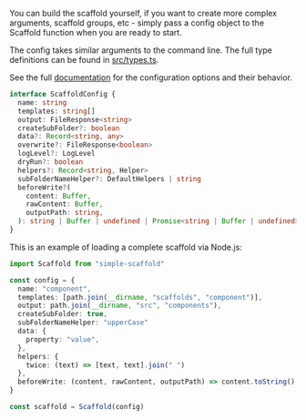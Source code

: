 You can build the scaffold yourself, if you want to create more complex arguments, scaffold groups,
etc - simply pass a config object to the Scaffold function when you are ready to start.

The config takes similar arguments to the command line. The full type definitions can be found in
[src/types.ts](https://github.com/chenasraf/simple-scaffold/blob/develop/src/types.ts#L13).

See the full
[documentation](https://chenasraf.github.io/simple-scaffold/interfaces/ScaffoldConfig.html) for the
configuration options and their behavior.

```ts
interface ScaffoldConfig {
  name: string
  templates: string[]
  output: FileResponse<string>
  createSubFolder?: boolean
  data?: Record<string, any>
  overwrite?: FileResponse<boolean>
  logLevel?: LogLevel
  dryRun?: boolean
  helpers?: Record<string, Helper>
  subFolderNameHelper?: DefaultHelpers | string
  beforeWrite?(
    content: Buffer,
    rawContent: Buffer,
    outputPath: string,
  ): string | Buffer | undefined | Promise<string | Buffer | undefined>
}
```

This is an example of loading a complete scaffold via Node.js:

```typescript
import Scaffold from "simple-scaffold"

const config = {
  name: "component",
  templates: [path.join(__dirname, "scaffolds", "component")],
  output: path.join(__dirname, "src", "components"),
  createSubFolder: true,
  subFolderNameHelper: "upperCase"
  data: {
    property: "value",
  },
  helpers: {
    twice: (text) => [text, text].join(" ")
  },
  beforeWrite: (content, rawContent, outputPath) => content.toString().toUpperCase()
}

const scaffold = Scaffold(config)
```
